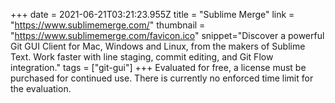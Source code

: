 +++
date = 2021-06-21T03:21:23.955Z
title = "Sublime Merge"
link = "https://www.sublimemerge.com/"
thumbnail = "https://www.sublimemerge.com/favicon.ico"
snippet="Discover a powerful Git GUI Client for Mac, Windows and Linux, from the makers of Sublime Text. Work faster with line staging, commit editing, and Git Flow integration."
tags = ["git-gui"]
+++
Evaluated for free, a license must be purchased for continued use. 
There is currently no enforced time limit for the evaluation.